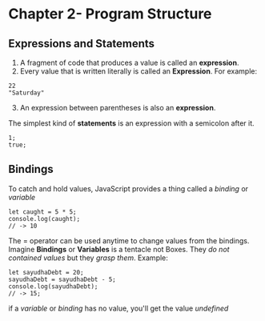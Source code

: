 # Chapter 2- Program Structure

Expressions and Statements
---
1. A fragment of code that produces a value is called an **expression**.  
2. Every value that is written literally is called an **Expression**. For example:  
```
22
"Saturday"
```
3. An expression between parentheses is also an **expression**.  

The simplest kind of **statements** is an expression with a semicolon after it.
```
1;
true;
```
  
Bindings
---
To catch and hold values, JavaScript provides a thing called a _binding_ or _variable_
```ecmascript 6
let caught = 5 * 5;
console.log(caught);
// -> 10
```

The = operator can be used anytime to change values from the bindings. Imagine **Bindings** or 
**Variables** is a tentacle not Boxes. They _do not contained values_ but they _grasp them_. 
Example:  
```ecmascript 6
let sayudhaDebt = 20;
sayudhaDebt = sayudhaDebt - 5;
console.log(sayudhaDebt);
// -> 15;
``` 

if a _variable_ or _binding_ has no value, you'll get the value _undefined_  



